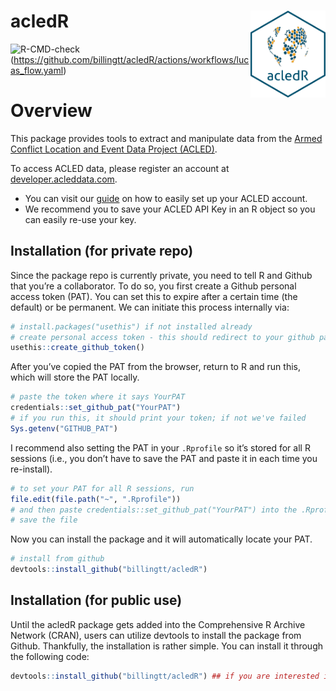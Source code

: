 
<!-- README.md is generated from README.Rmd. Please edit that file -->

# acledR <a href='billingtt.github.io/acledR/'><img src='man/figures/logo.png' align="right" height="139" /></a>

<!-- badges: start -->

![R-CMD-check](https://https://github.com/billingtt/acledR/actions/workflows/lucas_flow.yaml/badge.svg)(<https://github.com/billingtt/acledR/actions/workflows/lucas_flow.yaml>)

<!-- badges: end -->

# Overview

This package provides tools to extract and manipulate data from the
[Armed Conflict Location and Event Data Project
(ACLED)](https://acleddata.com/).

To access ACLED data, please register an account at
[developer.acleddata.com](developer.acleddata.com).

- You can visit our
  [guide](https://acleddata.com/acleddatanew//wp-content/uploads/2021/11/ACLED_Access-Guide_October-2020.pdf)
  on how to easily set up your ACLED account.
- We recommend you to save your ACLED API Key in an R object so you can
  easily re-use your key.

## Installation (for private repo)

Since the package repo is currently private, you need to tell R and
Github that you’re a collaborator. To do so, you first create a Github
personal access token (PAT). You can set this to expire after a certain
time (the default) or be permanent. We can initiate this process
internally via:

``` r
# install.packages("usethis") if not installed already
# create personal access token - this should redirect to your github page where you can copy the token
usethis::create_github_token()
```

After you’ve copied the PAT from the browser, return to R and run this,
which will store the PAT locally.

``` r
# paste the token where it says YourPAT
credentials::set_github_pat("YourPAT")
# if you run this, it should print your token; if not we've failed
Sys.getenv("GITHUB_PAT")
```

I recommend also setting the PAT in your `.Rprofile` so it’s stored for
all R sessions (i.e., you don’t have to save the PAT and paste it in
each time you re-install).

``` r
# to set your PAT for all R sessions, run
file.edit(file.path("~", ".Rprofile"))
# and then paste credentials::set_github_pat("YourPAT") into the .Rprofile script
# save the file
```

Now you can install the package and it will automatically locate your
PAT.

``` r
# install from github
devtools::install_github("billingtt/acledR")
```

## Installation (for public use)

Until the acledR package gets added into the Comprehensive R Archive
Network (CRAN), users can utilize devtools to install the package from
Github. Thankfully, the installation is rather simple. You can install
it through the following code:

``` r
devtools::install_github("billingtt/acledR") ## if you are interested in a particular branch, please add a 'ref' argument. 
```
